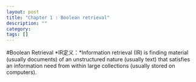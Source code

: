 ```yaml
---
layout: post
title: "Chapter 1 : Boolean retrieval"
description: ""
category: 
tags: []
---
```

#Boolean Retrieval
*IR定义：*Information retrieval (IR) is finding material (usually documents) of an unstructured nature (usually text) that satisfies an information need from within large collections (usually stored on computers).
